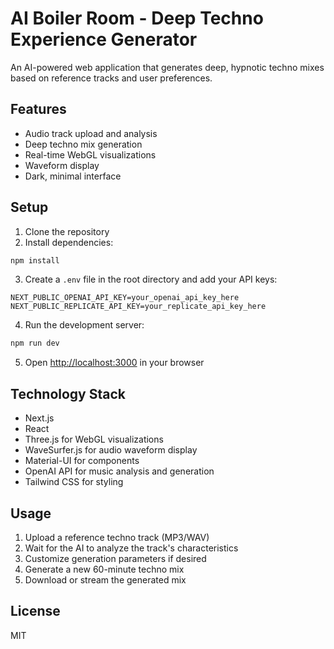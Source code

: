# AI Boiler Room - Deep Techno Experience Generator

An AI-powered web application that generates deep, hypnotic techno mixes based on reference tracks and user preferences.

## Features

- Audio track upload and analysis
- Deep techno mix generation
- Real-time WebGL visualizations
- Waveform display
- Dark, minimal interface

## Setup

1. Clone the repository
2. Install dependencies:
```bash
npm install
```

3. Create a `.env` file in the root directory and add your API keys:
```
NEXT_PUBLIC_OPENAI_API_KEY=your_openai_api_key_here
NEXT_PUBLIC_REPLICATE_API_KEY=your_replicate_api_key_here
```

4. Run the development server:
```bash
npm run dev
```

5. Open [http://localhost:3000](http://localhost:3000) in your browser

## Technology Stack

- Next.js
- React
- Three.js for WebGL visualizations
- WaveSurfer.js for audio waveform display
- Material-UI for components
- OpenAI API for music analysis and generation
- Tailwind CSS for styling

## Usage

1. Upload a reference techno track (MP3/WAV)
2. Wait for the AI to analyze the track's characteristics
3. Customize generation parameters if desired
4. Generate a new 60-minute techno mix
5. Download or stream the generated mix

## License

MIT

